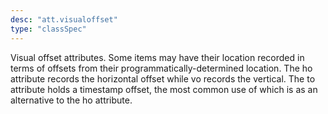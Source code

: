 ```yaml
---
desc: "att.visualoffset"
type: "classSpec"
---
```


Visual offset attributes. Some items may have their location recorded in terms of
offsets from their programmatically-determined location. The ho attribute records
the
horizontal offset while vo records the vertical. The to attribute holds a timestamp
offset,
the most common use of which is as an alternative to the ho attribute.